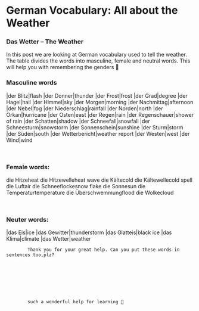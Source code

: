 # German Vocabulary: All about the Weather

[](http://www.jabbalab.com/blog/wp-content/uploads/2011/04/Wetter.jpg)

### Das Wetter – The Weather

In this post we are looking at German vocabulary used to tell the weather. The table divides the words into masculine, female and neutral words. This will help you with remembering the genders 🙂

### Masculine words
|der Blitz|flash
|der Donner|thunder
|der Frost|frost
|der Grad|degree
|der Hagel|hail
|der Himmel|sky
|der Morgen|morning
|der Nachmittag|afternoon
|der Nebel|fog
|der Niederschlag|rainfall
|der Norden|north
|der Orkan|hurricane
|der Osten|east
|der Regen|rain
|der Regenschauer|shower of rain
|der Schatten|shadow
|der Schneefall|snowfall
|der Schneesturm|snowstorm
|der Sonnenschein|sunshine
|der Sturm|storm
|der Süden|south
|der Wetterbericht|weather report
|der Westen|west
|der Wind|wind

 

### Female words:
die Hitzeheat
die Hitzewelleheat wave
die Kältecold
die Kältewellecold spell
die Luftair
die Schneeflockesnow flake
die Sonnesun
die Temperaturtemperature
die Überschwemmungflood
die Wolkecloud

 

### Neuter words:
|das Eis|ice
|das Gewitter|thunderstorm
|das Glatteis|black ice
|das Klima|climate
|das Wetter|weather

                    


        
        
            Thank you for your great help. Can you put these words in sentences too,plz?

        

    


        
        
            such a wonderful help for learning 🙂

        

    
